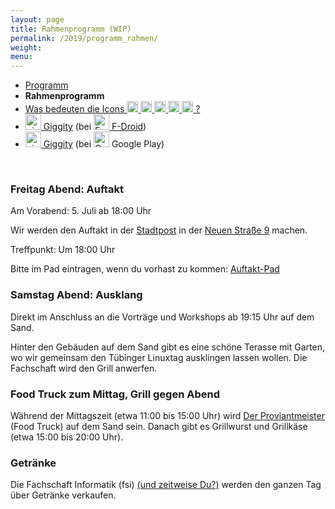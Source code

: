 ```yaml
---
layout: page
title: Rahmenprogramm (WIP)
permalink: /2019/programm_rahmen/
weight:
menu:
---
```


* <a href="../programm/">Programm</a>
* <span style="font-weight: bold;">Rahmenprogramm</span>
* <a href="../programm_was_bedeuten_die_icons">Was bedeuten die Icons <img height="18" width="18" src="../../images/workshop.svg"> <img height="18" width="18" src="../../images/talk.svg"> <img height="18" width="18" src="../../images/talk2.svg"> <img height="18" width="18" src="../../images/lightning.svg"> <img height="18" width="18" src="../../images/lpic.svg"> ?</a>
* <a href="https://f-droid.org/repository/browse/?fdid=net.gaast.giggity" target="_blank"><img height="25" src="../../images/giggity.png" alt="giggity-Logo" title="giggity-Logo" />&nbsp;Giggity</a> (bei
<a href="https://f-droid.org/" target="_blank"><img height="25" src="../../images/fdroid.png" alt="F-Droid-Logo" title="F-Droid-Logo" />&nbsp;F-Droid</a>)
* <a href="https://play.google.com/store/apps/details?id=net.gaast.giggity" target="_blank"><img height="25" src="../../images/giggity.png" alt="giggity-Logo" title="giggity-Logo" />&nbsp;Giggity</a> (bei
<img height="25" src="../../images/googleplay.png" alt="Google-Play-Logo" title="Google-Play-Logo" />&nbsp;Google Play)

<br/>

### Freitag Abend: Auftakt

Am Vorabend: 5. Juli ab 18:00 Uhr

Wir werden den Auftakt in der <a href="http://www.tuepedia.de/wiki/Stadtpost" target="_blank">Stadtpost</a>
in der <a href="http://osm.org/go/0DkqBIl9K?m=&node=289739544" target="_blank">Neuen Straße 9</a> machen.

Treffpunkt: Um 18:00 Uhr<br/>

Bitte im Pad eintragen, wenn du vorhast zu kommen:
<a href="https://pad.tuebix.org/p/2019-auftakt" target="_blank">Auftakt-Pad</a>

### Samstag Abend: Ausklang

Direkt im Anschluss an die Vorträge und Workshops ab 19:15 Uhr auf dem Sand.

Hinter den Gebäuden auf dem Sand gibt es eine schöne Terasse mit Garten, wo wir
gemeinsam den Tübinger Linuxtag ausklingen lassen wollen.
Die Fachschaft wird den Grill anwerfen.

### Food Truck zum Mittag, Grill gegen Abend

Während der Mittagszeit (etwa 11:00 bis 15:00 Uhr) wird
<a href="https://derproviantmeister.de/" target="_blank">Der Proviantmeister</a>
(Food Truck) auf dem Sand sein.
Danach gibt es Grillwurst und Grillkäse (etwa 15:00 bis 20:00 Uhr).

### Getränke

Die Fachschaft Informatik (fsi)
<a href="../../callforhelpers">(und zeitweise Du?)</a>
werden den ganzen Tag über Getränke verkaufen.
